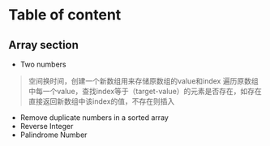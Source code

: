 # Table of content
## Array section
- Two numbers
> 空间换时间，创建一个新数组用来存储原数组的value和index
遍历原数组中每一个value，查找index等于（target-value）的元素是否存在，如存在直接返回新数组中该index的值，不存在则插入
- Remove duplicate numbers in a sorted array
- Reverse Integer   
- Palindrome Number   
